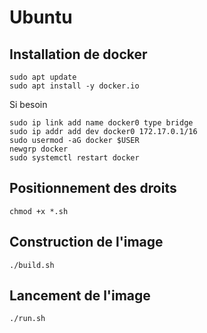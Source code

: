 # Ubuntu

## Installation de docker

```shell
sudo apt update
sudo apt install -y docker.io
```

Si besoin

```shell
sudo ip link add name docker0 type bridge
sudo ip addr add dev docker0 172.17.0.1/16
sudo usermod -aG docker $USER
newgrp docker
sudo systemctl restart docker
```

## Positionnement des droits

```shell
chmod +x *.sh
```

## Construction de l'image

```shell
./build.sh
```

## Lancement de l'image

```shell
./run.sh
```